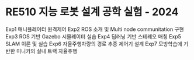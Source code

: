# RE510 지능 로봇 설계 공학 실험 - 2024

Exp1	매니퓰레이터 원격제어
Exp2	ROS 소개 및 Multi node communitation 구현
Exp3	ROS 기반 Gazebo 시뮬레이터 실습
Exp4	딥러닝 기반 스테레오 매칭
Exp5	SLAM 이론 및 실습
Exp6	자율주행차량의 경로 추종 제어기 설계
Exp7	모방학습에 기반한 미니카의 실내 트랙 자율주행
